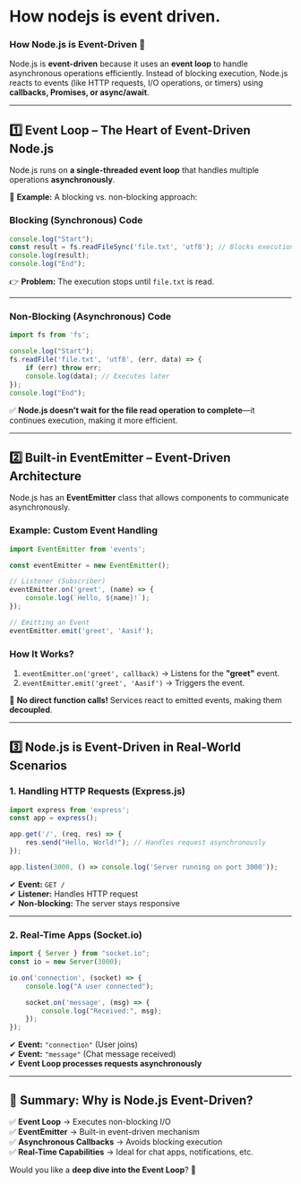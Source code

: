 # How nodejs is event driven.

### **How Node.js is Event-Driven** 🚀  
Node.js is **event-driven** because it uses an **event loop** to handle asynchronous operations efficiently. Instead of blocking execution, Node.js reacts to events (like HTTP requests, I/O operations, or timers) using **callbacks, Promises, or async/await**.

---

## **1️⃣ Event Loop – The Heart of Event-Driven Node.js**
Node.js runs on **a single-threaded event loop** that handles multiple operations **asynchronously**.

🔹 **Example:** A blocking vs. non-blocking approach:

### **Blocking (Synchronous) Code**
```javascript
console.log("Start");
const result = fs.readFileSync('file.txt', 'utf8'); // Blocks execution
console.log(result);
console.log("End");
```
👉 **Problem:** The execution stops until `file.txt` is read.

---

### **Non-Blocking (Asynchronous) Code**
```javascript
import fs from 'fs';

console.log("Start");
fs.readFile('file.txt', 'utf8', (err, data) => {
    if (err) throw err;
    console.log(data); // Executes later
});
console.log("End");
```
✅ **Node.js doesn't wait for the file read operation to complete**—it continues execution, making it more efficient.

---

## **2️⃣ Built-in EventEmitter – Event-Driven Architecture**
Node.js has an **EventEmitter** class that allows components to communicate asynchronously.

### **Example: Custom Event Handling**
```javascript
import EventEmitter from 'events';

const eventEmitter = new EventEmitter();

// Listener (Subscriber)
eventEmitter.on('greet', (name) => {
    console.log(`Hello, ${name}!`);
});

// Emitting an Event
eventEmitter.emit('greet', 'Aasif');
```
### **How It Works?**
1. `eventEmitter.on('greet', callback)` → Listens for the **"greet"** event.
2. `eventEmitter.emit('greet', 'Aasif')` → Triggers the event.

📌 **No direct function calls!** Services react to emitted events, making them **decoupled**.

---

## **3️⃣ Node.js is Event-Driven in Real-World Scenarios**
### **1. Handling HTTP Requests (Express.js)**
```javascript
import express from 'express';
const app = express();

app.get('/', (req, res) => {
    res.send("Hello, World!"); // Handles request asynchronously
});

app.listen(3000, () => console.log('Server running on port 3000'));
```
✔ **Event:** `GET /`  
✔ **Listener:** Handles HTTP request  
✔ **Non-blocking:** The server stays responsive  

---

### **2. Real-Time Apps (Socket.io)**
```javascript
import { Server } from "socket.io";
const io = new Server(3000);

io.on('connection', (socket) => {
    console.log("A user connected");

    socket.on('message', (msg) => {
        console.log("Received:", msg);
    });
});
```
✔ **Event:** `"connection"` (User joins)  
✔ **Event:** `"message"` (Chat message received)  
✔ **Event Loop processes requests asynchronously**

---

## **🔹 Summary: Why is Node.js Event-Driven?**
✅ **Event Loop** → Executes non-blocking I/O  
✅ **EventEmitter** → Built-in event-driven mechanism  
✅ **Asynchronous Callbacks** → Avoids blocking execution  
✅ **Real-Time Capabilities** → Ideal for chat apps, notifications, etc.  

Would you like a **deep dive into the Event Loop**? 🚀